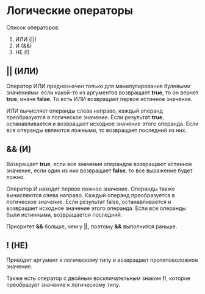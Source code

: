 # Логические операторы

Список операторов:

1. ИЛИ (||)
2. И (&&)
3. НЕ (!)

## || (ИЛИ)

Оператор ИЛИ предназначен только для манипулирования булевыми значениями: если какой-то из аргументов возвращает **true**, то он вернет **true**, иначе **false**. То есть ИЛИ возвращает первое истинное значение. 

ИЛИ вычисляет операнды слева направо, каждый операнд преобразуется в логическое значение. Если результат **true**, останавливается и возвращает исходное значение этого операнда. Если все операнды являются ложными, то возвращает последний из них.


## && (И)

Возвращает **true**, если все значения операндов возвращают истинное значение, если один из них возвращает **false**, то все выражение будет ложно.

Оператор И находит первое ложное значение. Операнды также вычисляются слева направо. Каждый операнд преобразуется в логическое значение. Если результат false, останавливается и возвращает исходное значение этого операнда. Если все операнды были истинными, возвращается последний.

Приоритет **&&** больше, чем у **||**, поэтому **&&** выполнится раньше.

## ! (НЕ)

Приводит аргумент к логическому типу и возвращает протиповоложное значение.

Также есть оператор с двойным воскличательным знаком **!!**, которое преобразует значение к логическому типу.